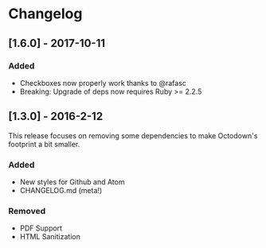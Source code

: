 # Changelog

## [1.6.0] - 2017-10-11

### Added

- Checkboxes now properly work thanks to @rafasc
- Breaking: Upgrade of deps now requires Ruby >= 2.2.5

## [1.3.0] - 2016-2-12

This release focuses on removing some dependencies to make Octodown's footprint
a bit smaller.

### Added
- New styles for Github and Atom
- CHANGELOG.md (meta!)

### Removed
- PDF Support
- HTML Sanitization
